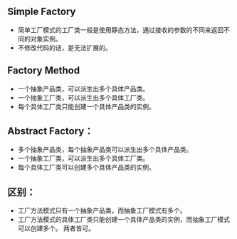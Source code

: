 ## Simple Factory
- 简单工厂模式的工厂类一般是使用静态方法，通过接收的参数的不同来返回不同的对象实例。
- 不修改代码的话，是无法扩展的。


## Factory Method
- 一个抽象产品类，可以派生出多个具体产品类。   
- 一个抽象工厂类，可以派生出多个具体工厂类。   
- 每个具体工厂类只能创建一个具体产品类的实例。


## Abstract Factory：
- 多个抽象产品类，每个抽象产品类可以派生出多个具体产品类。   
- 一个抽象工厂类，可以派生出多个具体工厂类。   
- 每个具体工厂类可以创建多个具体产品类的实例。   
## 区别：
- 工厂方法模式只有一个抽象产品类，而抽象工厂模式有多个。   
- 工厂方法模式的具体工厂类只能创建一个具体产品类的实例，而抽象工厂模式可以创建多个。
   两者皆可。 